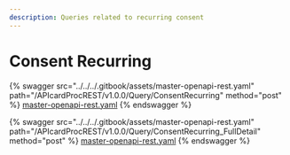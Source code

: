 ```yaml
---
description: Queries related to recurring consent
---
```


# Consent Recurring

{% swagger src="../../../.gitbook/assets/master-openapi-rest.yaml" path="/APIcardProcREST/v1.0.0/Query/ConsentRecurring" method="post" %}
[master-openapi-rest.yaml](../../../.gitbook/assets/master-openapi-rest.yaml)
{% endswagger %}





{% swagger src="../../../.gitbook/assets/master-openapi-rest.yaml" path="/APIcardProcREST/v1.0.0/Query/ConsentRecurring_FullDetail" method="post" %}
[master-openapi-rest.yaml](../../../.gitbook/assets/master-openapi-rest.yaml)
{% endswagger %}



